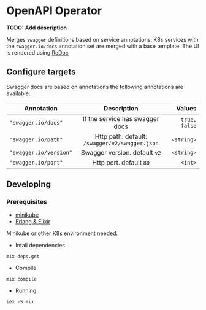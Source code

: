 # OpenAPI Operator

**TODO: Add description**

Merges `swagger` definitions based on service annotations. K8s services with the `swagger.io/docs` annotation set
are merged with a base template. The UI is rendered using [ReDoc](https://github.com/Rebilly/ReDoc)

## Configure targets
Swagger docs are based on annotations the following annotations are available:

| Annotation             | Description                                    | Values        |
| -------------          | :-------------:                                | -----:        |
| `"swagger.io/docs"`    | If the service has swagger docs                | `true, false` |
| `"swagger.io/path"`    | Http path. default: `/swagger/v2/swagger.json` | `<string>`    |
| `"swagger.io/version"` | Swagger version. default `v2`                  | `<string>`    |
| `"swagger.io/port"`    | Http port. default `80`                        | `<int>`       |

## Developing

### Prerequisites
* [minikube](https://kubernetes.io/docs/setup/minikube/)
* [Erlang & Elixir](https://elixir-lang.org/install.html)

Minikube or other K8s environment needed.

* Intall dependencies

```
mix deps.get
```

* Compile

```
mix compile
```

* Running

`iex -S mix`

